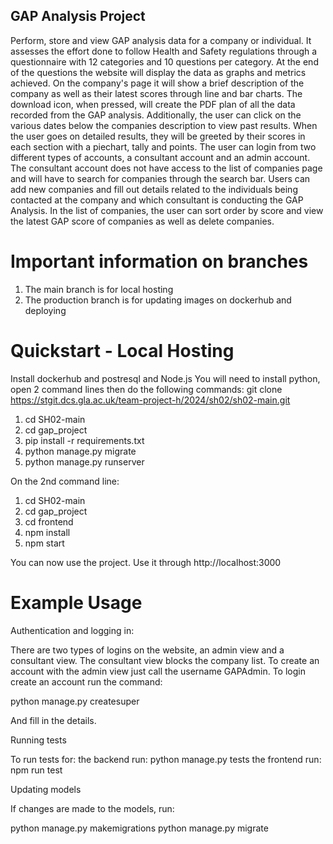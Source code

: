 ## GAP Analysis Project
Perform, store and view GAP analysis data for a company or individual. It assesses the effort done to follow Health and Safety regulations through a questionnaire with 12 categories and 10 questions per category. At the end of the questions the website will display the data as graphs and metrics achieved. On the company's page it will show a brief description of the company as well as their latest scores through line and bar charts. The download icon, when pressed, will create the PDF plan of all the data recorded from the GAP analysis. Additionally, the user can click on the various dates below the companies description to view past results. When the user goes on detailed results, they will be greeted by their scores in each section with a piechart, tally and points. The user can login from two different types of accounts, a consultant account and an admin account. The consultant account does not have access to the list of companies page and will have to search for companies through the search bar. Users can add new companies and fill out details related to the individuals being contacted at the company and which consultant is conducting the GAP Analysis. In the list of companies, the user can sort order by score and view the latest GAP score of companies as well as delete companies.

# Important information on branches
1. The main branch is for local hosting
2. The production branch is for updating images on dockerhub and deploying


# Quickstart - Local Hosting

Install dockerhub and postresql and Node.js
You will need to install python, open 2 command lines then do the following commands:
git clone https://stgit.dcs.gla.ac.uk/team-project-h/2024/sh02/sh02-main.git

1. cd SH02-main
2. cd gap_project
3. pip install -r requirements.txt
4. python manage.py migrate
5. python manage.py runserver


On the 2nd command line:

1. cd SH02-main
2. cd gap_project
3. cd frontend
4. npm install
5. npm start


You can now use the project. Use it through http://localhost:3000

# Example Usage 
Authentication and logging in:

There are two types of logins on the website, an admin view and a consultant view.
The consultant view blocks the company list. To create an account with the admin view just call the username GAPAdmin.
To login create an account run the command:

python manage.py createsuper

And fill in the details.

Running tests 

To run tests for:
     the backend run:
          python manage.py tests
     the frontend run:
          npm run test

Updating models

If changes are made to the models, run:

python manage.py makemigrations
python manage.py migrate

